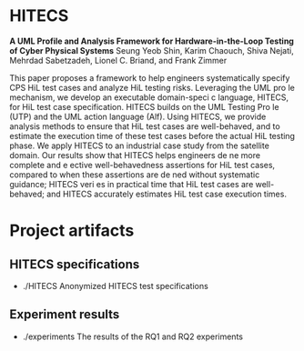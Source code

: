 # HITECS
**A UML Profile and Analysis Framework for Hardware-in-the-Loop Testing of Cyber Physical Systems**
Seung Yeob Shin, Karim Chaouch, Shiva Nejati, Mehrdad Sabetzadeh, Lionel C. Briand, and Frank Zimmer

This paper proposes a framework to help engineers systematically specify CPS HiL test cases and analyze HiL testing risks. Leveraging the UML pro le mechanism, we develop an executable domain-speci c language, HITECS, for HiL test case specification. HITECS builds on the UML Testing Pro le (UTP) and the UML action language (Alf). Using HITECS, we provide analysis methods to ensure that HiL test cases are well-behaved, and to estimate the execution time of these test cases before the actual HiL testing phase. We apply HITECS to an industrial case study from the satellite domain. Our results show that HITECS helps engineers de ne more complete and e ective well-behavedness assertions for HiL test cases, compared to when these assertions are de ned without systematic guidance; HITECS veri es in practical time that HiL test cases are well-behaved; and HITECS accurately estimates HiL test case execution times.

# Project artifacts

## HITECS specifications
* ./HITECS
  Anonymized HITECS test specifications

## Experiment results
* ./experiments
  The results of the RQ1 and RQ2 experiments
